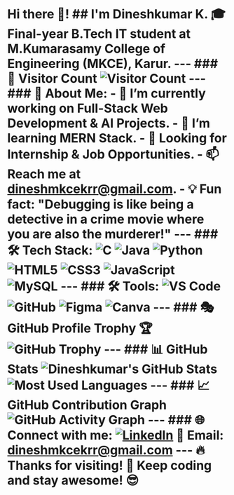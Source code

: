 # Hi there 👋! ## I'm Dineshkumar K. 🎓 Final-year B.Tech IT student at M.Kumarasamy College of Engineering (MKCE), Karur. --- ### 🔢 Visitor Count ![Visitor Count](https://komarev.com/ghpvc/?username=Dineshkumar245&color=green) --- ### 🚀 About Me: - 🔭 I’m currently working on **Full-Stack Web Development & AI Projects**. - 🌱 I’m learning **MERN Stack**. - 💼 Looking for **Internship & Job Opportunities**. - 📫 Reach me at **dineshmkcekrr@gmail.com**. - 💡 Fun fact: **"Debugging is like being a detective in a crime movie where you are also the murderer!"** --- ### 🛠 Tech Stack: ![C](https://img.shields.io/badge/-C-00599C?style=flat-square&logo=c) ![Java](https://img.shields.io/badge/-Java-007396?style=flat-square&logo=java) ![Python](https://img.shields.io/badge/-Python-3776AB?style=flat-square&logo=python) ![HTML5](https://img.shields.io/badge/-HTML5-E34F26?style=flat-square&logo=html5) ![CSS3](https://img.shields.io/badge/-CSS3-1572B6?style=flat-square&logo=css3) ![JavaScript](https://img.shields.io/badge/-JavaScript-F7DF1E?style=flat-square&logo=javascript) ![MySQL](https://img.shields.io/badge/-MySQL-4479A1?style=flat-square&logo=mysql) --- ### 🛠 Tools: ![VS Code](https://img.shields.io/badge/-VS%20Code-007ACC?style=flat-square&logo=visual-studio-code) ![GitHub](https://img.shields.io/badge/-GitHub-181717?style=flat-square&logo=github) ![Figma](https://img.shields.io/badge/-Figma-F24E1E?style=flat-square&logo=figma) ![Canva](https://img.shields.io/badge/-Canva-00C4CC?style=flat-square&logo=canva) --- ### 🎭 GitHub Profile Trophy 🏆 ![GitHub Trophy](https://github-profile-trophy.vercel.app/?username=Dineshkumar245&theme=darkhub&no-bg=true&margin-w=15&margin-h=15) --- ### 📊 GitHub Stats ![Dineshkumar's GitHub Stats](https://github-readme-stats.vercel.app/api?username=Dineshkumar245&show_icons=true&theme=dark) ![Most Used Languages](https://github-readme-stats.vercel.app/api/top-langs/?username=Dineshkumar245&layout=compact&theme=dark) --- ### 📈 GitHub Contribution Graph ![GitHub Activity Graph](https://github-readme-activity-graph.vercel.app/graph?username=Dineshkumar245&theme=github-dark) --- ### 🌐 Connect with me: [![LinkedIn](https://img.shields.io/badge/-LinkedIn-blue?style=flat-square&logo=linkedin)](https://www.linkedin.com/in/dineshkumar-k-8a248825a) 📧 Email: **dineshmkcekrr@gmail.com** --- 🔥 **Thanks for visiting!** 🚀 Keep coding and stay awesome! 😎
